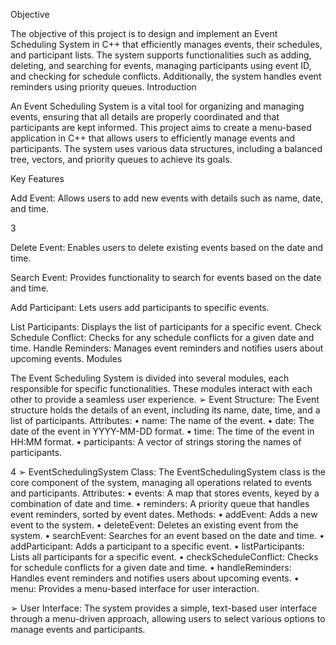 Objective

The objective of this project is to design and implement
an Event Scheduling System in C++ that efficiently
manages events, their schedules, and participant lists.
The system supports functionalities such as adding,
deleting, and searching for events, managing
participants using event ID, and checking for schedule
conflicts. Additionally, the system handles event
reminders using priority queues.
Introduction

An Event Scheduling System is a vital tool for
organizing and managing events, ensuring that all
details are properly coordinated and that participants
are kept informed.
This project aims to create a menu-based application in
C++ that allows users to efficiently manage events and
participants. The system uses various data structures,
including a balanced tree, vectors, and priority queues
to achieve its goals.

Key Features

Add Event: Allows users to add new events with details
such as name, date, and time.

3

Delete Event: Enables users to delete existing events
based on the date and time.

Search Event: Provides functionality to search for
events based on the date and time.

Add Participant: Lets users add participants to specific
events.

List Participants: Displays the list of participants for
a specific event.
Check Schedule Conflict: Checks for any schedule
conflicts for a given date and time.
Handle Reminders: Manages event reminders and notifies
users about upcoming events.
Modules

The Event Scheduling System is divided into several
modules, each responsible for specific functionalities.
These modules interact with each other to provide a
seamless user experience.
➢ Event Structure:
The Event structure holds the details of an event,
including its name, date, time, and a list of
participants.
Attributes:
• name: The name of the event.
• date: The date of the event in YYYY-MM-DD format.
• time: The time of the event in HH:MM format.
• participants: A vector of strings storing the names
of participants.

4
➢ EventSchedulingSystem Class:
The EventSchedulingSystem class is the core
component of the system, managing all operations
related to events and participants.
Attributes:
• events: A map that stores events, keyed by a
combination of date and time.
• reminders: A priority queue that handles event
reminders, sorted by event dates.
Methods:
• addEvent: Adds a new event to the system.
• deleteEvent: Deletes an existing event from the
system.
• searchEvent: Searches for an event based on the date
and time.
• addParticipant: Adds a participant to a specific
event.
• listParticipants: Lists all participants for a
specific event.
• checkScheduleConflict: Checks for schedule conflicts
for a given date and time.
• handleReminders: Handles event reminders and
notifies users about upcoming events.
• menu: Provides a menu-based interface for user
interaction.

➢ User Interface:
The system provides a simple, text-based user
interface through a menu-driven approach, allowing
users to select various options to manage events and
participants.
